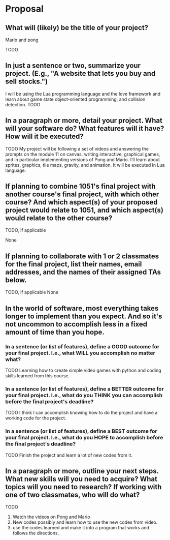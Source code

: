 # Proposal
## What will (likely) be the title of your project?

Mario and pong

TODO
## In just a sentence or two, summarize your project. (E.g., "A website that lets you buy and sell stocks.")

I will be using the Lua programming language and the love framework and learn about game state object-oriented programming, and collision detection. 
TODO
## In a paragraph or more, detail your project. What will your software do? What features will it have? How will it be executed?

TODO
My project will be following a set of videos and answering the prompts on the module 11 on canvas. writing interactive, graphical games, and in particular implementing versions of Pong and Mario.  I’ll learn about sprites, graphics, tile maps, gravity, and animation. It will be executed in Lua language. 
## If planning to combine 1051's final project with another course's final project, with which other course? And which aspect(s) of your proposed project would relate to 1051, and which aspect(s) would relate to the other course?
TODO, if applicable

None
## If planning to collaborate with 1 or 2 classmates for the final project, list their names, email addresses, and the names of their assigned TAs below.
TODO, if applicable
None
## In the world of software, most everything takes longer to implement than you expect. And so it's not uncommon to accomplish less in a fixed amount of time than you hope.
### In a sentence (or list of features), define a GOOD outcome for your final project. I.e., what WILL you accomplish no matter what?
TODO
Learning how to create simple video games with python and coding skills learned from this course.
### In a sentence (or list of features), define a BETTER outcome for your final project. I.e., what do you THINK you can accomplish before the final project's deadline?
TODO
I think I can accomplish knowing how to do the project and have a working code for the project.
### In a sentence (or list of features), define a BEST outcome for your final project. I.e., what do you HOPE to accomplish before the final project's deadline?
TODO
Finish the project and learn a lot of new codes from it.
## In a paragraph or more, outline your next steps. What new skills will you need to acquire? What topics will you need to research? If working with one of two classmates, who will do what?
TODO
1. Watch the videos on Pong and Mario
2. New codes possibly and learn how to use the new codes from video.
3. use the codes learned and make it into a program that works and follows the directions.




